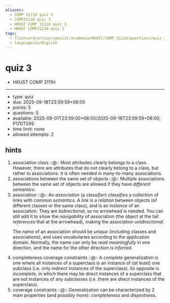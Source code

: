 ```yaml
---
aliases:
  - COMP 3111H quiz 3
  - COMP3111H quiz 3
  - HKUST COMP 3111H quiz 3
  - HKUST COMP3111H quiz 3
tags:
  - flashcard/active/special/academia/HKUST/COMP_3111H/questions/quiz_3
  - language/in/English
---
```


# quiz 3

- HKUST COMP 3111H

---

- type: quiz
- due: 2025-09-18T23:59:59+08:00
- points: 5
- questions: 5
- available: 2025-09-01T23:59:00+08:00/2025-09-18T23:59:59+08:00, P17DT59S
- time limit: none
- allowed attempts: 2

## hints

1. association class ::@:: Most attributes clearly belongs to a class. However, there are attributes that do not clearly belong to a class, but rather to associations. It is often needed in many-to-many associations. <!--SR:!2025-10-25,15,290!2025-10-26,16,290-->
2. associations between the same set of objects ::@:: Multiple associations between the same set of objects are allowed if they have _different semantics_. <!--SR:!2025-10-26,16,290!2025-10-24,14,290-->
3. association ::@:: An _association_ \(a _classifier_\) _classifies_ a collection of links with _common semantics_. A _link_ is a _relation_ between objects \(of different classes or the same class\), and is an _instance_ of an association. They are _bidirectional_, so no arrowhead is needed. You can still add it to show the _navigability_ of association \(the object at the tail _references_ that at the arrowhead\), making the association _unidirectional_. <p> The _name_ of an association should be _unique_ \(including classes and associations\), and uses vocabularies according to the application domain. Normally, the name can only be _read meaningfully_ in one direction, and the name for the other direction is _inferred_. <!--SR:!2025-11-15,26,270!2025-10-25,15,290-->
4. completeness coverage constraints ::@:: A _complete_ generalization is one where all instances of a superclass is an instance of \(_at least_\) one subclass \(i.e. only _indirect_ instances of the superclass\). Its opposite is _incomplete_, in which there may be _direct_ instances of a superclass that are not instances of any subclasses \(i.e. there are _direct_ instances of the superclass\). <!--SR:!2025-10-24,14,290!2025-10-26,16,290-->
5. coverage constraints ::@:: Generalization can be characterized by 2 main properties \(and possibly more\): _completeness_ and _disjointness_. <!--SR:!2025-10-24,14,290!2025-10-25,15,290-->
